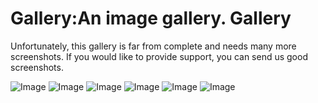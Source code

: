 Gallery:An image gallery.
Gallery
=======

Unfortunately, this gallery is far from complete and needs many more screenshots. If you would like to provide support, you can send us good screenshots.

![Image](icon.png "Magic-CTF Icon")
![Image](magicctflogoultrares.png "Magic-CTF Logo")
![Image](screenshot.png "Default Textures vs High Contrast TP")
![Image](screenshot2.png "Rune Progress Bar")
![Image](mctf_dir.png "Magic-CTF Directory, explanation provided in [Content](content.html) section.")
![Image](hiding_regen.gif "Modern HUD Bars, using Wuzzy's hudbars mod, and inspired by Linuxdirks Hunger NG mod")
